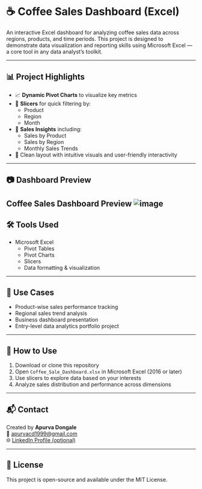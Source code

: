 # ☕ Coffee Sales Dashboard (Excel)

An interactive Excel dashboard for analyzing coffee sales data across regions, products, and time periods. This project is designed to demonstrate data visualization and reporting skills using Microsoft Excel — a core tool in any data analyst’s toolkit.

---

## 📊 Project Highlights

- 📈 **Dynamic Pivot Charts** to visualize key metrics
- 🎯 **Slicers** for quick filtering by:
  - Product
  - Region
  - Month
- 🔎 **Sales Insights** including:
  - Sales by Product
  - Sales by Region
  - Monthly Sales Trends
- 🎨 Clean layout with intuitive visuals and user-friendly interactivity

---
## 📷 Dashboard Preview

Coffee Sales Dashboard Preview
![image](https://github.com/user-attachments/assets/83f169e5-e840-4ef9-addb-f9f9924d8710)
---

## 🛠️ Tools Used

- Microsoft Excel
  - Pivot Tables
  - Pivot Charts
  - Slicers
  - Data formatting & visualization

---

## 💼 Use Cases

- Product-wise sales performance tracking
- Regional sales trend analysis
- Business dashboard presentation
- Entry-level data analytics portfolio project

---

## 🚀 How to Use

1. Download or clone this repository
2. Open `Coffee_Sale_Dashboard.xlsx` in Microsoft Excel (2016 or later)
3. Use slicers to explore data based on your interests
4. Analyze sales distribution and performance across dimensions

---

## 📬 Contact

Created by **Apurva Dongale**  
📧 apurvacd1999@gmail.com  
🌐 [LinkedIn Profile (optional)](https://www.linkedin.com)

---

## 📄 License

This project is open-source and available under the MIT License.


